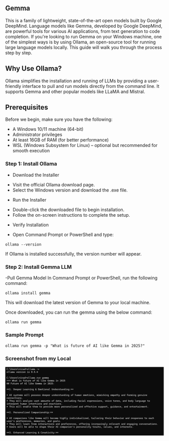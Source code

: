 ## Gemma
This is a family of lightweight, state-of-the-art open models built by Google DeepMind. Language models like Gemma, developed by Google DeepMind, are powerful tools for various AI applications, from text generation to code completion. 
If you're looking to run Gemma on your Windows machine, one of the simplest ways is by using Ollama, an open-source tool for running large language models locally.
This guide will walk you through the process step by step.

## Why Use Ollama?
Ollama simplifies the installation and running of LLMs by providing a user-friendly interface to pull and run models directly from the command line. It supports Gemma and other popular models like LLaMA and Mistral.


## Prerequisites
Before we begin, make sure you have the following:
- A Windows 10/11 machine (64-bit)
- Administrator privileges
- At least 16GB of RAM (for better performance)
- WSL (Windows Subsystem for Linux) – optional but recommended for smooth execution

### Step 1: Install Ollama

- Download the Installer
+ Visit the official Ollama download page.
+ Select the Windows version and download the .exe file.

- Run the Installer
+ Double-click the downloaded file to begin installation.
+ Follow the on-screen instructions to complete the setup.

- Verify Installation
+ Open Command Prompt or PowerShell and type:
```
ollama --version
```
If Ollama is installed successfully, the version number will appear.

### Step 2: Install Gemma LLM
-Pull Gemma Model
In Command Prompt or PowerShell, run the following command:
```
ollama install gemma
```
This will download the latest version of Gemma to your local machine.

Once downloaded, you can run the gemma using the below command:
```
ollama run gemma
```

### Sample Prompt
```
ollama run gemma -p "What is future of AI like Gemma in 2025?"
```
### Screenshot from my Local
![Gemma Locally](ollama-gemma.png)

